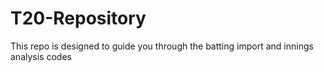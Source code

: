 # T20-Repository
This repo is designed to guide you through the batting import and innings analysis codes
